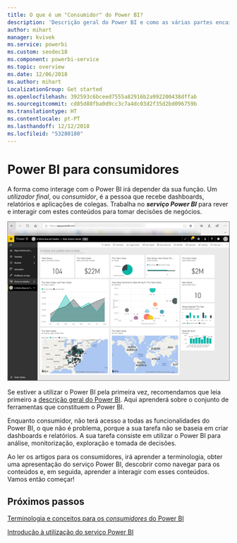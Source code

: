 ```yaml
---
title: O que é um "Consumidor" do Power BI?
description: 'Descrição geral do Power BI e como as várias partes encaixam: Power BI Desktop, serviço Power BI, Power BI Mobile, Report Server, Power BI Embedded.'
author: mihart
manager: kvivek
ms.service: powerbi
ms.custom: seodec18
ms.component: powerbi-service
ms.topic: overview
ms.date: 12/06/2018
ms.author: mihart
LocalizationGroup: Get started
ms.openlocfilehash: 392593c6bceed7555a82916b2a992200438dffab
ms.sourcegitcommit: cd85d88fba0d9cc3c7a4dc03d2f35d2bd096759b
ms.translationtype: HT
ms.contentlocale: pt-PT
ms.lasthandoff: 12/12/2018
ms.locfileid: "53280180"
---
```

# <a name="power-bi-for-consumers"></a>Power BI para consumidores
A forma como interage com o Power BI irá depender da sua função. Um *utilizador final*, ou *consumidor*, é a pessoa que recebe dashboards, relatórios e aplicações de colegas. Trabalha no ***serviço Power BI*** para rever e interagir com estes conteúdos para tomar decisões de negócios.

![Dashboard do Power BI](media/end-user-consumer/power-bi-service.png)

Se estiver a utilizar o Power BI pela primeira vez, recomendamos que leia primeiro a [descrição geral do Power BI](../power-bi-overview.md). Aqui aprenderá sobre o conjunto de ferramentas que constituem o Power BI.

Enquanto consumidor, não terá acesso a todas as funcionalidades do Power BI, o que não é problema, porque a sua tarefa não se baseia em criar dashboards e relatórios. A sua tarefa consiste em utilizar o Power BI para análise, monitorização, exploração e tomada de decisões.

Ao ler os artigos para os consumidores, irá aprender a terminologia, obter uma apresentação do serviço Power BI, descobrir como navegar para os conteúdos e, em seguida, aprender a interagir com esses conteúdos.  Vamos então começar!

## <a name="next-steps"></a>Próximos passos

[Terminologia e conceitos para os *consumidores* do Power BI ](end-user-basic-concepts.md)

<!-- [Get started guide for *consumers*] -->
[Introdução à utilização do serviço Power BI](../service-get-started.md)


